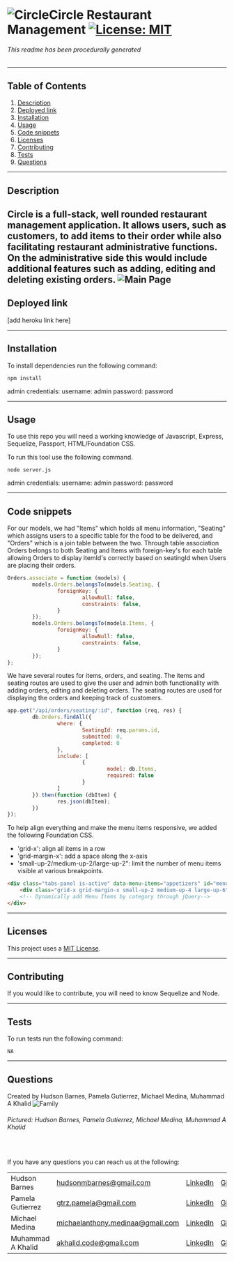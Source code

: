 # ![Circle](public/assets/circle-ico.png)Circle Restaurant Management [![License: MIT](https://img.shields.io/badge/License-MIT-yellow.svg)](https://opensource.org/licenses/MIT) 
###### This readme has been procedurally generated 

-----------------------
## Table of Contents
1. [Description](#description)
2. [Deployed link](#deployed-link)
3. [Installation](#installation)
4. [Usage](#usage)
5. [Code snippets](#code-snippets)
6. [Licenses](#licenses)
7. [Contributing](#contributing)
8. [Tests](#tests)
9. [Questions](#questions)

-----------------------
## Description
Circle is a full-stack, well rounded restaurant management application. It allows users, such as customers, to add items to their order while also facilitating restaurant administrative functions. On the administrative side this would include additional features such as adding, editing and deleting existing orders.
![Main Page](public/assets/main.gif)
-----------------------
## Deployed link
[add heroku link here]

-----------------------
## Installation
To install dependencies run the following command:
```
npm install
```
admin credentials: 
username: admin
password: password

-----------------------
## Usage
To use this repo you will need a working knowledge of Javascript, Express, Sequelize, Passport, HTML/Foundation CSS. 

To run this tool use the following command. 

```
node server.js
```

admin credentials: 
username: admin
password: password

-----------------------
## Code snippets

For our models, we had "Items" which holds all menu information, "Seating" which assigns users to a specific table for the food to be delivered, and "Orders" which is a join table between the two. Through table association Orders belongs to both Seating and Items with foreign-key's for each table allowing Orders to display itemId's correctly based on seatingId when Users are placing their orders.

```javascript
Orders.associate = function (models) {
		models.Orders.belongsTo(models.Seating, {
				foreignKey: {
						allowNull: false,
						constraints: false,
				}
		});
		models.Orders.belongsTo(models.Items, {
				foreignKey: {
						allowNull: false,
						constraints: false,
				}
		});
};
```

We have several routes for items, orders, and seating. The items and seating routes are used to give the user and admin both functionality with adding orders, editing and deleting orders. The seating routes are used for displaying the orders and keeping track of customers.

```javascript
app.get("/api/orders/seating/:id", function (req, res) {
		db.Orders.findAll({
				where: {
						SeatingId: req.params.id,
						submitted: 0,
						completed: 0
				},
				include: [
						{
								model: db.Items,
								required: false
						}
				]
		}).then(function (dbItem) {
				res.json(dbItem);
		})
});
```
To help align everything and make the menu items responsive, we added the following Foundation CSS. 

- 'grid-x': align all items in a row
- 'grid-margin-x': add a space along the x-axis
- 'small-up-2/medium-up-2/large-up-2": limit the number of menu items visible at various breakpoints.

```html
<div class="tabs-panel is-active" data-menu-items="appetizers" id="menuAppetizers">
	<div class="grid-x grid-margin-x small-up-2 medium-up-4 large-up-6" id="appetizerItem"></div>
	<!-- Dynamically add Menu Items by category through jQuery-->
</div>
```

-----------------------
## Licenses
This project uses a [MIT License](https://opensource.org/licenses/MIT). 

-----------------------
## Contributing
If you would like to contribute, you will need to know Sequelize and Node.

-----------------------
## Tests
To run tests run the following command:
```
NA
```

-----------------------
## Questions
Created by Hudson Barnes, Pamela Gutierrez, Michael Medina, Muhammad A Khalid
![Family](public/assets/family.jpg)
###### Pictured: Hudson Barnes, Pamela Gutierrez, Michael Medina, Muhammad A Khalid
<br>

If you have any questions you can reach us at the following: 

|                   |                                                                             |                                                                  |                                               |
| ----------------- | --------------------------------------------------------------------------- | ---------------------------------------------------------------- | --------------------------------------------- |
| Hudson Barnes     | [hudsonmbarnes@gmail.com](mailto:hudsonmbarnes@gmail.com)                   | [LinkedIn](https://www.linkedin.com/in/hudson-barnes-398483151/) | [GitHub](https://github.com/hudsonmbarnes)    |
| Pamela Gutierrez  | [gtrz.pamela@gmail.com](mailto:gtrz.pamela@gmail.com)                       | [LinkedIn](http://www.linkedin.com/in/pamela-gutierrez)          | [GitHub](https://github.com/pamela-gutierrez) |
| Michael Medina    | [michaelanthony.medinaa@gmail.com](mailto:michaelanthony.medinaa@gmail.com) | [LinkedIn](https://www.linkedin.com/in/michaelanthonyy/)         | [GitHub](https://github.com/michaelanthonyyy) |
| Muhammad A Khalid | [akhalid.code@gmail.com](mailto:akhalid.code@gmail.com)                     | [LinkedIn](https://www.linkedin.com/in/abdullahkhalid/)          | [GitHub](https://github.com/akhalid88/)       |